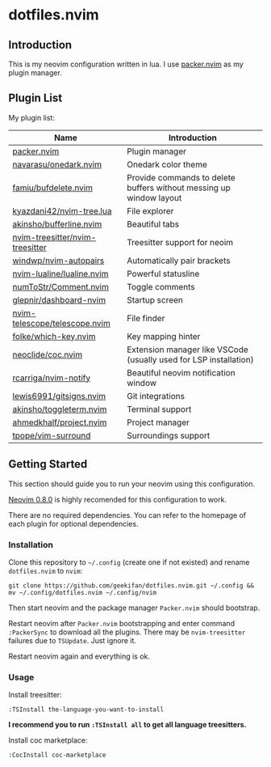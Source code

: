 # dotfiles.nvim

## Introduction

This is my neovim configuration written in lua. I use [packer.nvim](https://github.com/wbthomason/packer.nvim) as my plugin manager.

## Plugin List

My plugin list:

|     Name    | Introduction |
|     ----    |     ----     |
| [packer.nvim](https://github.com/wbthomason/packer.nvim) | Plugin manager |
| [navarasu/onedark.nvim](https://github.com/navarasu/onedark.nvim)| Onedark color theme |
| [famiu/bufdelete.nvim](https://github.com/famiu/bufdelete.nvim) | Provide commands to delete buffers without messing up window layout |
| [kyazdani42/nvim-tree.lua](https://github.com/kyazdani42/nvim-tree.lua) | File explorer |
| [akinsho/bufferline.nvim](https://github.com/akinsho/bufferline.nvim) | Beautiful tabs |
| [nvim-treesitter/nvim-treesitter](https://github.com/nvim-treesitter/nvim-treesitter) | Treesitter support for neoim |
| [windwp/nvim-autopairs](https://github.com/windwp/nvim-autopairs) | Automatically pair brackets |
| [nvim-lualine/lualine.nvim](https://github.com/nvim-lualine/lualine.nvim) | Powerful statusline |
| [numToStr/Comment.nvim](https://github.com/numToStr/Comment.nvim) | Toggle comments |
| [glepnir/dashboard-nvim](https://github.com/glepnir/dashboard-nvim) | Startup screen |
| [nvim-telescope/telescope.nvim](https://github.com/nvim-telescope/telescope.nvim) | File finder |
| [folke/which-key.nvim](https://github.com/folke/which-key.nvim) | Key mapping hinter |
| [neoclide/coc.nvim](https://github.com/neoclide/coc.nvim) | Extension manager like VSCode (usually used for LSP installation) |
| [rcarriga/nvim-notify](https://github.com/rcarriga/nvim-notify) | Beautiful neovim notification window |
| [lewis6991/gitsigns.nvim](https://github.com/lewis6991/gitsigns.nvim) | Git integrations |
| [akinsho/toggleterm.nvim](https://github.com/akinsho/toggleterm.nvim) | Terminal support |
| [ahmedkhalf/project.nvim](https://github.com/ahmedkhalf/project.nvim) | Project manager |
| [tpope/vim-surround](https://github.com/tpope/vim-surround) | Surroundings support |


## Getting Started

This section should guide you to run your neovim using this configuration.

[Neovim 0.8.0](https://github.com/neovim/neovim/releases/tag/v0.8.0) is highly recomended for this configuration to work.

There are no required dependencies. You can refer to the homepage of each plugin for optional dependencies.

### Installation

Clone this repository to `~/.config` (create one if not existed) and rename `dotfiles.nvim` to `nvim`:

```
git clone https://github.com/geekifan/dotfiles.nvim.git ~/.config && mv ~/.config/dotfiles.nvim ~/.config/nvim
```

Then start neovim and the package manager `Packer.nvim` should bootstrap.

Restart neovim after `Packer.nvim` bootstrapping and enter command `:PackerSync` to download all the plugins. There may be `nvim-treesitter` failures due to `TSUpdate`. Just ignore it.

Restart neovim again and everything is ok.

### Usage

Install treesitter:

`:TSInstall the-language-you-want-to-install`

**I recommend you to run `:TSInstall all` to get all language treesitters.**

Install coc marketplace:

`:CocInstall coc-marketplace`

